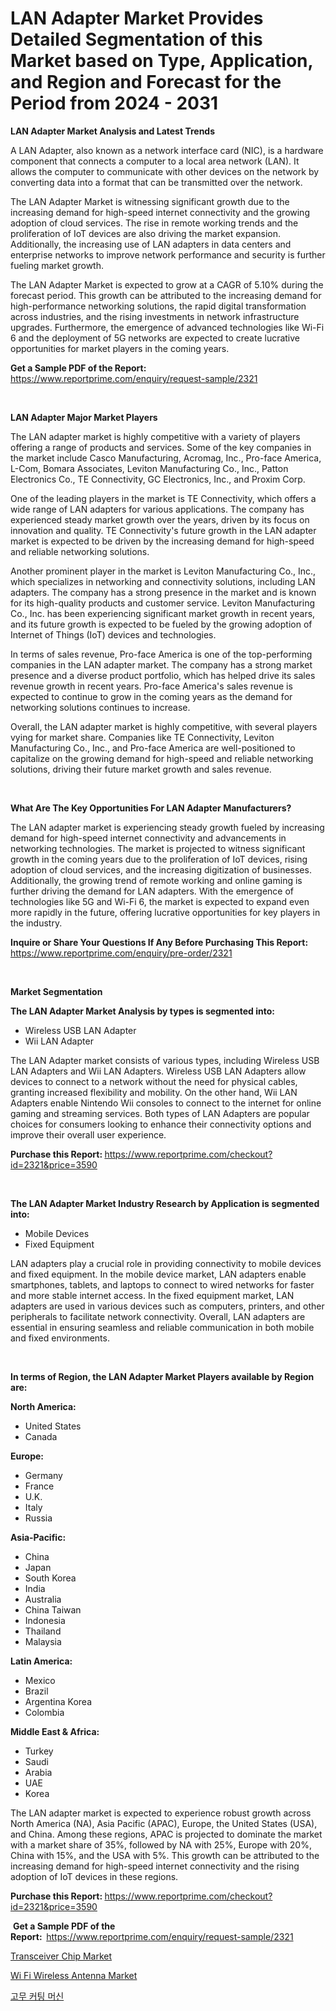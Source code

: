<p><h1>LAN Adapter Market Provides Detailed Segmentation of this Market based on Type, Application, and Region and Forecast for the Period from 2024 - 2031</h1></p><p><strong>LAN Adapter Market Analysis and Latest Trends</strong></p>
<p><p>A LAN Adapter, also known as a network interface card (NIC), is a hardware component that connects a computer to a local area network (LAN). It allows the computer to communicate with other devices on the network by converting data into a format that can be transmitted over the network.</p><p>The LAN Adapter Market is witnessing significant growth due to the increasing demand for high-speed internet connectivity and the growing adoption of cloud services. The rise in remote working trends and the proliferation of IoT devices are also driving the market expansion. Additionally, the increasing use of LAN adapters in data centers and enterprise networks to improve network performance and security is further fueling market growth.</p><p>The LAN Adapter Market is expected to grow at a CAGR of 5.10% during the forecast period. This growth can be attributed to the increasing demand for high-performance networking solutions, the rapid digital transformation across industries, and the rising investments in network infrastructure upgrades. Furthermore, the emergence of advanced technologies like Wi-Fi 6 and the deployment of 5G networks are expected to create lucrative opportunities for market players in the coming years.</p></p>
<p><strong>Get a Sample PDF of the Report:&nbsp;</strong> <a href="https://www.reportprime.com/enquiry/request-sample/2321">https://www.reportprime.com/enquiry/request-sample/2321</a></p>
<p>&nbsp;</p>
<p><strong>LAN Adapter Major Market Players</strong></p>
<p><p>The LAN adapter market is highly competitive with a variety of players offering a range of products and services. Some of the key companies in the market include Casco Manufacturing, Acromag, Inc., Pro-face America, L-Com, Bomara Associates, Leviton Manufacturing Co., Inc., Patton Electronics Co., TE Connectivity, GC Electronics, Inc., and Proxim Corp.</p><p>One of the leading players in the market is TE Connectivity, which offers a wide range of LAN adapters for various applications. The company has experienced steady market growth over the years, driven by its focus on innovation and quality. TE Connectivity's future growth in the LAN adapter market is expected to be driven by the increasing demand for high-speed and reliable networking solutions.</p><p>Another prominent player in the market is Leviton Manufacturing Co., Inc., which specializes in networking and connectivity solutions, including LAN adapters. The company has a strong presence in the market and is known for its high-quality products and customer service. Leviton Manufacturing Co., Inc. has been experiencing significant market growth in recent years, and its future growth is expected to be fueled by the growing adoption of Internet of Things (IoT) devices and technologies.</p><p>In terms of sales revenue, Pro-face America is one of the top-performing companies in the LAN adapter market. The company has a strong market presence and a diverse product portfolio, which has helped drive its sales revenue growth in recent years. Pro-face America's sales revenue is expected to continue to grow in the coming years as the demand for networking solutions continues to increase.</p><p>Overall, the LAN adapter market is highly competitive, with several players vying for market share. Companies like TE Connectivity, Leviton Manufacturing Co., Inc., and Pro-face America are well-positioned to capitalize on the growing demand for high-speed and reliable networking solutions, driving their future market growth and sales revenue.</p></p>
<p>&nbsp;</p>
<p><strong>What Are The Key Opportunities For LAN Adapter Manufacturers?</strong></p>
<p><p>The LAN adapter market is experiencing steady growth fueled by increasing demand for high-speed internet connectivity and advancements in networking technologies. The market is projected to witness significant growth in the coming years due to the proliferation of IoT devices, rising adoption of cloud services, and the increasing digitization of businesses. Additionally, the growing trend of remote working and online gaming is further driving the demand for LAN adapters. With the emergence of technologies like 5G and Wi-Fi 6, the market is expected to expand even more rapidly in the future, offering lucrative opportunities for key players in the industry.</p></p>
<p><strong>Inquire or Share Your Questions If Any Before Purchasing This Report:</strong> <a href="https://www.reportprime.com/enquiry/pre-order/2321">https://www.reportprime.com/enquiry/pre-order/2321</a></p>
<p>&nbsp;</p>
<p><strong>Market Segmentation</strong></p>
<p><strong>The LAN Adapter Market Analysis by types is segmented into:</strong></p>
<p><ul><li>Wireless USB LAN Adapter</li><li>Wii LAN Adapter</li></ul></p>
<p><p>The LAN Adapter market consists of various types, including Wireless USB LAN Adapters and Wii LAN Adapters. Wireless USB LAN Adapters allow devices to connect to a network without the need for physical cables, granting increased flexibility and mobility. On the other hand, Wii LAN Adapters enable Nintendo Wii consoles to connect to the internet for online gaming and streaming services. Both types of LAN Adapters are popular choices for consumers looking to enhance their connectivity options and improve their overall user experience.</p></p>
<p><strong>Purchase this Report:&nbsp;</strong><a href="https://www.reportprime.com/checkout?id=2321&price=3590">https://www.reportprime.com/checkout?id=2321&price=3590</a></p>
<p>&nbsp;</p>
<p><strong>The LAN Adapter Market Industry Research by Application is segmented into:</strong></p>
<p><ul><li>Mobile Devices</li><li>Fixed Equipment</li></ul></p>
<p><p>LAN adapters play a crucial role in providing connectivity to mobile devices and fixed equipment. In the mobile device market, LAN adapters enable smartphones, tablets, and laptops to connect to wired networks for faster and more stable internet access. In the fixed equipment market, LAN adapters are used in various devices such as computers, printers, and other peripherals to facilitate network connectivity. Overall, LAN adapters are essential in ensuring seamless and reliable communication in both mobile and fixed environments.</p></p>
<p>&nbsp;</p>
<p><strong>In terms of Region, the LAN Adapter Market Players available by Region are:</strong></p>
<p>
    <p> <strong> North America: </strong>
        <ul>
            <li>United States</li>
            <li>Canada</li>
        </ul>
        </p> 
    <p> <strong> Europe: </strong>
        <ul>
            <li>Germany</li>
            <li>France</li>
            <li>U.K.</li>
            <li>Italy</li>
            <li>Russia</li>
        </ul>
        </p> 
    <p> <strong> Asia-Pacific: </strong>
        <ul>
            <li>China</li>
            <li>Japan</li>
            <li>South Korea</li>
            <li>India</li>
            <li>Australia</li>
            <li>China Taiwan</li>
            <li>Indonesia</li>
            <li>Thailand</li>
            <li>Malaysia</li>
        </ul>
        </p> 
    <p> <strong> Latin America: </strong>
        <ul>
            <li>Mexico</li>
            <li>Brazil</li>
            <li>Argentina Korea</li>
            <li>Colombia</li>
        </ul>
        </p> 
    <p> <strong> Middle East & Africa: </strong>
        <ul>
            <li>Turkey</li>
            <li>Saudi</li>
            <li>Arabia</li>
            <li>UAE</li>
            <li>Korea</li>
        </ul>
    </p>
    </p>
<p><p>The LAN adapter market is expected to experience robust growth across North America (NA), Asia Pacific (APAC), Europe, the United States (USA), and China. Among these regions, APAC is projected to dominate the market with a market share of 35%, followed by NA with 25%, Europe with 20%, China with 15%, and the USA with 5%. This growth can be attributed to the increasing demand for high-speed internet connectivity and the rising adoption of IoT devices in these regions.</p></p>
<p><strong>Purchase this Report: </strong><a href="https://www.reportprime.com/checkout?id=2321&price=3590">https://www.reportprime.com/checkout?id=2321&price=3590</a></p>
<p>&nbsp;<strong>Get a Sample PDF of the Report:&nbsp;&nbsp;</strong><a href="https://www.reportprime.com/enquiry/request-sample/2321">https://www.reportprime.com/enquiry/request-sample/2321</a></p>
<p><strong></strong></p>
<p><p><a href="https://github.com/peachesmcdowel1/Market-Research-Report-List-2/blob/main/transceiver-chip-market.md">Transceiver Chip Market</a></p><p><a href="https://github.com/edytherolanlouisejk1miz0wig/Market-Research-Report-List-1/blob/main/wi-fi-wireless-antenna-market.md">Wi Fi Wireless Antenna Market</a></p><p><a href="https://github.com/Madalyell456456/Market-Research-Report-List-1/blob/main/395439210413.md">고무 커팅 머신</a></p></p>